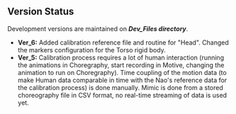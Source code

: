 ## Version Status
Development versions are maintained on ***Dev_Files directory***.
* **Ver_6:** Added calibration reference file and routine for "Head". Changed the markers configuration for the Torso rigid body.
* **Ver_5:** Calibration process requires a lot of human interaction (running the animations in Choregraphy, start recording in Motive, changing the animation to run on Choregraphy). Time coupling of the motion data (to make Human data comparable in time with the Nao's reference data for the calibration process) is done manually. Mimic is done from a stored choreography file in CSV format, no real-time streaming of data is used yet. 
